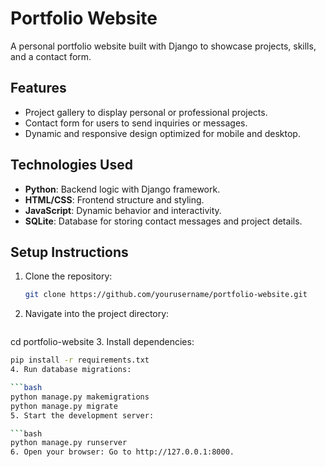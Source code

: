 # Portfolio Website

A personal portfolio website built with Django to showcase projects, skills, and a contact form.

## Features
- Project gallery to display personal or professional projects.
- Contact form for users to send inquiries or messages.
- Dynamic and responsive design optimized for mobile and desktop.

## Technologies Used
- **Python**: Backend logic with Django framework.
- **HTML/CSS**: Frontend structure and styling.
- **JavaScript**: Dynamic behavior and interactivity.
- **SQLite**: Database for storing contact messages and project details.

## Setup Instructions
1. Clone the repository:
   ```bash
   git clone https://github.com/yourusername/portfolio-website.git
2. Navigate into the project directory:
   ```bash
cd portfolio-website
3. Install dependencies:

   ```bash
pip install -r requirements.txt
4. Run database migrations:

   ```bash
python manage.py makemigrations
python manage.py migrate
5. Start the development server:

   ```bash
python manage.py runserver
6. Open your browser: Go to http://127.0.0.1:8000.
